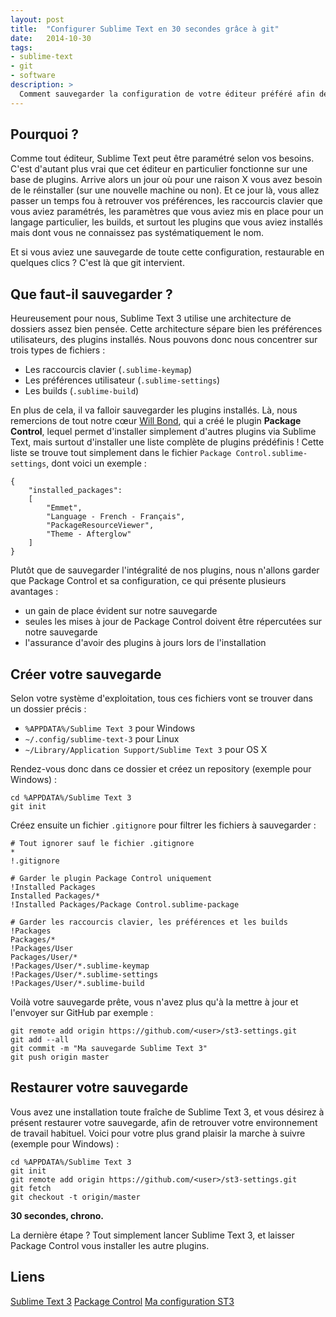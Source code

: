 ```yaml
---
layout: post
title:  "Configurer Sublime Text en 30 secondes grâce à git"
date:   2014-10-30
tags:
- sublime-text
- git
- software
description: >
  Comment sauvegarder la configuration de votre éditeur préféré afin de la restaurer en 30 secondes grâce à git ?
---
```


## Pourquoi ?

Comme tout éditeur, Sublime Text peut être paramétré selon vos besoins. C'est d'autant plus vrai que cet éditeur en particulier fonctionne sur une base de plugins. Arrive alors un jour où pour une raison X vous avez besoin de le réinstaller (sur une nouvelle machine ou non). Et ce jour là, vous allez passer un temps fou à retrouver vos préférences, les raccourcis clavier que vous aviez paramétrés, les paramètres que vous aviez mis en place pour un langage particulier, les builds, et surtout les plugins que vous aviez installés mais dont vous ne connaissez pas systématiquement le nom.

Et si vous aviez une sauvegarde de toute cette configuration, restaurable en quelques clics ?
C'est là que git intervient.

## Que faut-il sauvegarder ?

Heureusement pour nous, Sublime Text 3 utilise une architecture de dossiers assez bien pensée. Cette architecture sépare bien les préférences utilisateurs, des plugins installés. Nous pouvons donc nous concentrer sur trois types de fichiers :

- Les raccourcis clavier (`.sublime-keymap`)
- Les préférences utilisateur (`.sublime-settings`)
- Les builds (`.sublime-build`)

En plus de cela, il va falloir sauvegarder les plugins installés. Là, nous remercions de tout notre cœur [Will Bond](https://wbond.net/), qui a créé le plugin **Package Control**, lequel permet d'installer simplement d'autres plugins via Sublime Text, mais surtout d'installer une liste complète de plugins prédéfinis ! Cette liste se trouve tout simplement dans le fichier `Package Control.sublime-settings`, dont voici un exemple :

    {
        "installed_packages":
        [
            "Emmet",
            "Language - French - Français",
            "PackageResourceViewer",
            "Theme - Afterglow"
        ]
    }

Plutôt que de sauvegarder l'intégralité de nos plugins, nous n'allons garder que Package Control et sa configuration, ce qui présente plusieurs avantages :

- un gain de place évident sur notre sauvegarde
- seules les mises à jour de Package Control doivent être répercutées sur notre sauvegarde
- l'assurance d'avoir des plugins à jours lors de l'installation

## Créer votre sauvegarde

Selon votre système d'exploitation, tous ces fichiers vont se trouver dans un dossier précis :

- `%APPDATA%/Sublime Text 3` pour Windows
- `~/.config/sublime-text-3` pour Linux
- `~/Library/Application Support/Sublime Text 3` pour OS X

Rendez-vous donc dans ce dossier et créez un repository (exemple pour Windows) :

    cd %APPDATA%/Sublime Text 3
    git init

Créez ensuite un fichier `.gitignore` pour filtrer les fichiers à sauvegarder :

    # Tout ignorer sauf le fichier .gitignore
    *
    !.gitignore

    # Garder le plugin Package Control uniquement
    !Installed Packages
    Installed Packages/*
    !Installed Packages/Package Control.sublime-package

    # Garder les raccourcis clavier, les préférences et les builds
    !Packages
    Packages/*
    !Packages/User
    Packages/User/*
    !Packages/User/*.sublime-keymap
    !Packages/User/*.sublime-settings
    !Packages/User/*.sublime-build

Voilà votre sauvegarde prête, vous n'avez plus qu'à la mettre à jour et l'envoyer sur GitHub par exemple :

    git remote add origin https://github.com/<user>/st3-settings.git
    git add --all
    git commit -m "Ma sauvegarde Sublime Text 3"
    git push origin master

## Restaurer votre sauvegarde

Vous avez une installation toute fraîche de Sublime Text 3, et vous désirez à présent restaurer votre sauvegarde, afin de retrouver votre environnement de travail habituel. Voici pour votre plus grand plaisir la marche à suivre (exemple pour Windows) :

    cd %APPDATA%/Sublime Text 3
    git init
    git remote add origin https://github.com/<user>/st3-settings.git
    git fetch
    git checkout -t origin/master

**30 secondes, chrono.**

La dernière étape ? Tout simplement lancer Sublime Text 3, et laisser Package Control vous installer les autre plugins.

## Liens

[Sublime Text 3](https://www.sublimetext.com/3)
[Package Control](https://sublime.wbond.net/)
[Ma configuration ST3](https://github.com/zessx/st3-settings)
